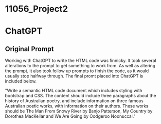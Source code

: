 # 11056_Project2
 
# ChatGPT

## Original Prompt

Working with ChatGPT to write the HTML code was finnicky. It took several alterations to the prompt to get something to work from. As well as altering the prompt, it also took follow up prompts to finish the code, as it would usually stop halfway through. The final promt placed into ChatGPT is included below.

"Write a semantic HTML code document which includes styling with bootstrap and CSS. The content should include three paragraphs about the history of Australian poetry, and include information on three famous Australian poetic works, with information on their authors. These works should be The Man From Snowy River by Banjo Patterson, My Country by Dorothea MacKellar and We Are Going by Oodgeroo Noonuccal."